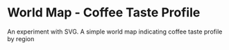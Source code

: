 # World Map - Coffee Taste Profile
An experiment with SVG. A simple world map indicating coffee taste profile by region
